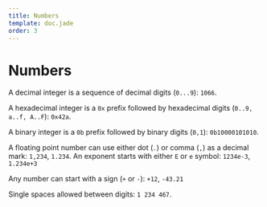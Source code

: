 ```yaml
---
title: Numbers
template: doc.jade
order: 3
---
```


Numbers
=======
<!--
Copyright (C) 2010-2013 Ruslan Lopatin.
Permission is granted to copy, distribute and/or modify this document
under the terms of the GNU Free Documentation License, Version 1.3
or any later version published by the Free Software Foundation;
with no Invariant Sections, no Front-Cover Texts, and no Back-Cover Texts.
A copy of the license is included in the section entitled "GNU
Free Documentation License".
-->

A decimal integer is a sequence of decimal digits (`0...9`): `1066`.

A hexadecimal integer is a `0x` prefix followed by hexadecimal digits
(`0..9, a..f, A..F`): `0x42a`.

A binary integer is a `0b` prefix followed by binary digits (`0,1`):
`0b10000101010`.

A floating point number can use either dot (`.`) or comma (`,`) as a decimal
mark: `1,234`, `1.234`. An exponent starts with either `E` or `e` symbol:
`1234e-3`, `1.234e+3`

Any number can start with a sign (`+` or `-`): `+12`, `-43.21`

Single spaces allowed between digits: `1 234 467`.
